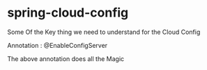 # spring-cloud-config
Some Of the Key thing we need to understand for the Cloud Config

Annotation : @EnableConfigServer

The above annotation does all the Magic

